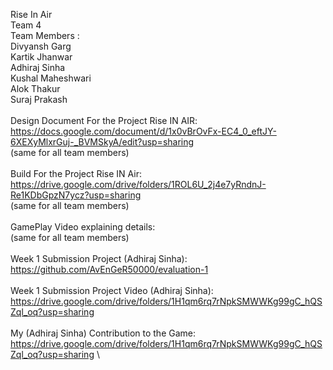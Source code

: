 Rise In Air\
Team 4\
Team Members :\
Divyansh Garg\
Kartik Jhanwar\
Adhiraj Sinha\
Kushal Maheshwari\
Alok Thakur\
Suraj Prakash\
\
Design Document For the Project Rise IN AIR: https://docs.google.com/document/d/1x0vBrOvFx-EC4_0_eftJY-6XEXyMlxrGuj-_BVMSkyA/edit?usp=sharing \
(same for all team members)\
\
Build For the Project Rise IN Air: https://drive.google.com/drive/folders/1ROL6U_2j4e7yRndnJ-Re1KDbGpzN7ycz?usp=sharing \
(same for all team members)\
\
GamePlay Video explaining details: \
(same for all team members)\
\
Week 1 Submission Project (Adhiraj Sinha):  https://github.com/AvEnGeR50000/evaluation-1 \
\
Week 1 Submission Project Video (Adhiraj Sinha): https://drive.google.com/drive/folders/1H1qm6rq7rNpkSMWWKg99gC_hQSZql_oq?usp=sharing \
\
My (Adhiraj Sinha) Contribution to the Game: https://drive.google.com/drive/folders/1H1qm6rq7rNpkSMWWKg99gC_hQSZql_oq?usp=sharing \
